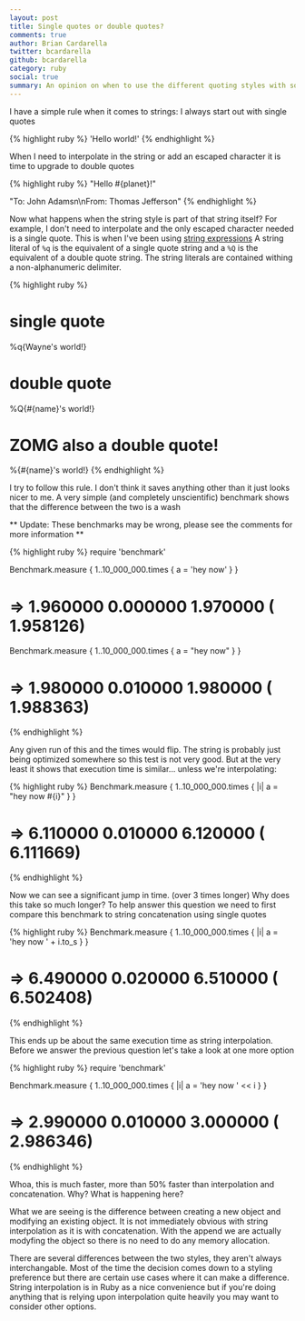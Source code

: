 ```yaml
---
layout: post
title: Single quotes or double quotes?
comments: true
author: Brian Cardarella
twitter: bcardarella
github: bcardarella
category: ruby
social: true
summary: An opinion on when to use the different quoting styles with some performance notes
---
```


I have a simple rule when it comes to strings: I always start out with
single quotes

{% highlight ruby %}
'Hello world!'
{% endhighlight %}

When I need to interpolate in the string or add an escaped character it
is time to upgrade to double quotes

{% highlight ruby %}
"Hello #{planet}!"

"To: John Adamsn\nFrom: Thomas Jefferson"
{% endhighlight %}

Now what happens when the string style is part of that string itself?
For example, I don't need to interpolate and the only escaped character
needed is a single quote. This is when I've been using [string
expressions](http://web.njit.edu/all_topics/Prog_Lang_Docs/html/ruby/syntax.html#string)
A string literal of `%q` is the equivalent of a single quote string and
a `%Q` is the equivalent of a double quote string. The string literals
are contained withing a non-alphanumeric delimiter.

{% highlight ruby %}
# single quote
%q{Wayne's world!}

# double quote
%Q{#{name}'s world!}

# ZOMG also a double quote!
%{#{name}'s world!}
{% endhighlight %}

I try to follow this rule. I don't think it saves anything other than it
just looks nicer to me. A very simple (and completely unscientific)
benchmark shows that the difference between the two is a wash

** Update: These benchmarks may be wrong, please see the comments for more information **

{% highlight ruby %}
require 'benchmark'

Benchmark.measure { 1..10_000_000.times { a = 'hey now' } }
# =>   1.960000   0.000000   1.970000 (  1.958126)

Benchmark.measure { 1..10_000_000.times { a = "hey now" } }
# =>   1.980000   0.010000   1.980000 (  1.988363)
{% endhighlight %}

Any given run of this and the times would flip. The string is probably
just being optimized somewhere so this test is not very good. But at the 
very least it shows that execution time is similar... unless we're interpolating:

{% highlight ruby %}
Benchmark.measure { 1..10_000_000.times { |i| a = "hey now #{i}" } }
# =>   6.110000   0.010000   6.120000 (  6.111669)
{% endhighlight %}

Now we can see a significant jump in time. (over 3 times longer) Why does this take so much longer?
To help answer this question we need to first compare this benchmark to string concatenation using single quotes

{% highlight ruby %}
Benchmark.measure { 1..10_000_000.times { |i| a = 'hey now ' + i.to_s } }
# =>   6.490000   0.020000   6.510000 (  6.502408)
{% endhighlight %}

This ends up be about the same execution time as string interpolation.
Before we answer the previous question let's take a look at one more option

{% highlight ruby %}
require 'benchmark'

Benchmark.measure { 1..10_000_000.times { |i| a = 'hey now ' << i } }
#  =>   2.990000   0.010000   3.000000 (  2.986346)
{% endhighlight %}

Whoa, this is much faster, more than 50% faster than interpolation and
concatenation. Why? What is happening here?

What we are seeing is the difference between creating a new object and
modifying an existing object. It is not immediately obvious with string
interpolation as it is with concatenation. With the append we are actually 
modyfing the object so there is no need to do any memory allocation.

There are several differences between the two styles, they aren't
always interchangable. Most of the time the decision comes down to a
styling preference but there are certain use cases where it can make a
difference. String interpolation is in Ruby as a nice convenience but if
you're doing anything that is relying upon interpolation quite heavily
you may want to consider other options.
